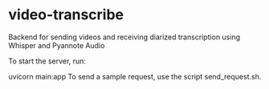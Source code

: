 # video-transcribe
Backend for sending videos and receiving diarized transcription using Whisper and Pyannote Audio

To start the server, run:

uvicorn main:app
To send a sample request, use the script send_request.sh.

